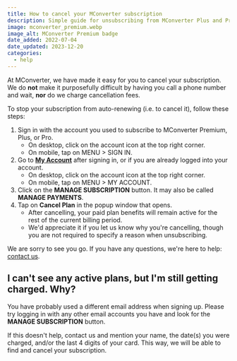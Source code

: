 ```yaml
---
title: How to cancel your MConverter subscription
description: Simple guide for unsubscribing from MConverter Plus and Pro. You'll learn how to stop your subscription from automatically renewing.
image: mconverter_premium.webp
image_alt: MConverter Premium badge
date_added: 2022-07-04
date_updated: 2023-12-20
categories:
  - help
---
```


At MConverter, we have made it easy for you to cancel your subscription. We do **not** make it purposefully difficult by having you call a phone number and wait, **nor** do we charge cancellation fees.

To stop your subscription from auto-renewing (i.e. to cancel it), follow these steps:
1. Sign in with the account you used to subscribe to MConverter Premium, Plus, or Pro.
    - On desktop, click on the account icon at the top right corner.
    - On mobile, tap on MENU > SIGN IN.
2. Go to **[My Account](#account)** after signing in, or if you are already logged into your account.
    - On desktop, click on the account icon at the top right corner.
    - On mobile, tap on MENU > MY ACCOUNT.
3. Click on the **MANAGE SUBSCRIPTION** button. It may also be called **MANAGE PAYMENTS**.
4. Tap on **Cancel Plan** in the popup window that opens.
    - After cancelling, your paid plan benefits will remain active for the rest of the current billing period.
    - We'd appreciate it if you let us know why you're cancelling, though you are not required to specify a reason when unsubscribing.

We are sorry to see you go. If you have any questions, we're here to help: [contact us](#legal).

## I can't see any active plans, but I'm still getting charged. Why?

You have probably used a different email address when signing up. Please try logging in with any other email accounts you have and look for the **MANAGE SUBSCRIPTION** button.

If this doesn't help, contact us and mention your name, the date(s) you were charged, and/or the last 4 digits of your card. This way, we will be able to find and cancel your subscription.